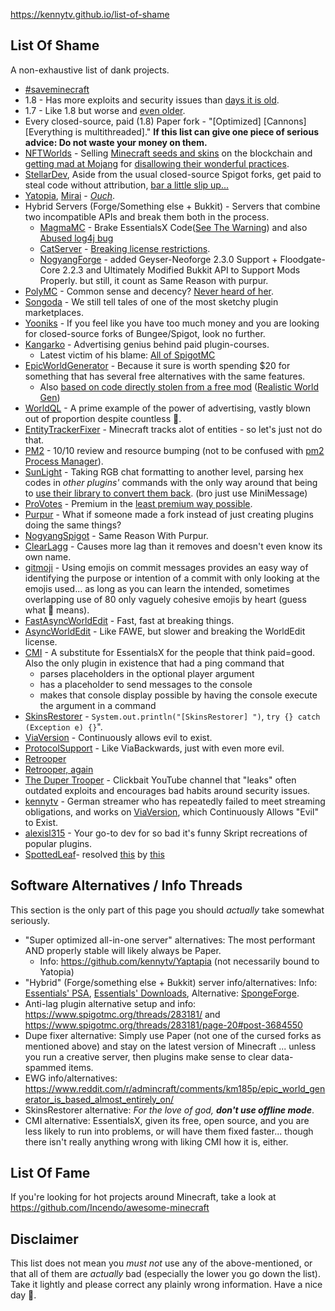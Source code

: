 https://kennytv.github.io/list-of-shame

## List Of Shame

A non-exhaustive list of dank projects.

* [#saveminecraft](https://youtu.be/wXQoH4IQGMM)
* 1.8 - Has more exploits and security issues than [days it is old](https://howoldisminecraft188.today/).
* 1.7 - Like 1.8 but worse and [even older](https://howoldisminecraft1710.today/).
* Every closed-source, paid (1.8) Paper fork - "\[Optimized\] \[Cannons\] \[Everything is
  multithreaded\]." **If this list can give one piece of serious advice: Do not waste your money on them.**
* [NFTWorlds](https://www.nftworlds.com) - Selling [Minecraft seeds and skins](https://opensea.io/collection/nft-worlds)
  on the blockchain
  and [getting mad at Mojang](https://routing.nftworlds.com/ipfs/QmXRLKdmEReiTWoESHFfUUrJoWkUX2obye3urL6x8zt5Bx) for
  [disallowing their wonderful practices](https://www.minecraft.net/en-us/article/minecraft-and-nfts).
* [StellarDev](https://stellardev.org/), Aside from the usual closed-source Spigot
  forks, get paid to steal code without
  attribution, [bar a little slip up...](https://github.com/NFT-Worlds/Server/blob/4f7bc3329aadac0667b8bb8d6d384558566af6ff/patches/server/0046-Async-Entities.patch#L238)<!-- Even more ironic if you look at who this was made for -->
* [Yatopia](https://github.com/YatopiaMC/Yatopia), [Mirai](https://github.com/etil2jz/Mirai) - *[Ouch](https://github.com/kennytv/Yaptapia)*.
* Hybrid Servers (Forge/Something else + Bukkit) - Servers that combine
  two incompatible APIs and break them both in the process.
    * [MagmaMC](https://github.com/MagmaFoundation/Magma) - Brake EssentialsX Code([See The Warning](https://essentialsx.net/downloads.html)) and also [Abused log4j bug](https://pixelmonmod.com/viewtopic.php?f=5&t=29799&p=210147)
    * [CatServer](https://github.com/Luohuayu/CatServer) - [Breaking license restrictions](https://github.com/Luohuayu/FoxServer/issues/7#issuecomment-1100009357).
     * [NogyangForge](https://github.com/GAME-CLI-SRV-DEV/NogyangForge) - added Geyser-Neoforge 2.3.0 Support + Floodgate-Core 2.2.3 and Ultimately Modified Bukkit API to Support Mods Properly. but still, it count as Same Reason with purpur. 
* [PolyMC](https://github.com/PolyMC/PolyMC) - Common sense and decency? [Never heard of her](https://github.com/PolyMC/PolyMC/commit/ccf282593dcdbe189c99b81b8bc90cb203aed3ee).
* [Songoda](https://songoda.com/marketplace) - We still tell tales of one of the most sketchy plugin marketplaces.
* [Yooniks](https://www.mc-market.org/members/126711/) - If you feel like you have too much money and you are looking
  for closed-source forks of Bungee/Spigot, look no further.
* [Kangarko](https://github.com/kangarko) - Advertising genius behind paid plugin-courses.
    - Latest victim of his blame: [All of SpigotMC](https://www.spigotmc.org/threads/478408/)
* [EpicWorldGenerator](https://www.spigotmc.org/resources/epicworldgenerator.8067/) - Because it sure is worth spending
  $20 for something that has several free alternatives with the same features.
    * Also [based on code directly stolen from a free mod](https://www.reddit.com/r/admincraft/comments/km185p/epic_world_generator_is_based_almost_entirely_on/) ([Realistic World Gen](https://www.minecraftforum.net/forums/mapping-and-modding-java-edition/minecraft-mods/1281910-teds-world-gen-mods-realistic-world-gen-alpha-1-3))
* [WorldQL](https://www.worldql.com/posts/2021-08-worldql-scalable-minecraft/) - A prime example of the power of
  advertising, vastly blown out of proportion despite countless 🚩.
* [EntityTrackerFixer](https://github.com/Esmorall/EntityTrackerFixer) - Minecraft tracks alot of entities - so let's
  just not do that.
* [PM2](https://www.spigotmc.org/members/pm2.597961/) - 10/10 review and resource bumping (not to be confused
  with [pm2 Process Manager](https://pm2.io/)).
* [SunLight](https://www.spigotmc.org/resources/sunlight.67733/) - Taking RGB chat formatting to another level, parsing hex codes in
  *other plugins'* commands with the only way around that being
  to [use their library to convert them back](https://www.spigotmc.org/threads/sunlight.374716/page-39#post-4124177). (bro just use MiniMessage)
* [ProVotes](https://www.spigotmc.org/resources/provotes.23672/) - Premium in
  the [least premium way possible](https://github.com/kennytv/list-of-shame/issues/77).
* [Purpur](https://github.com/PurpurMC/Purpur) - What if someone made a fork instead of just creating plugins doing the same things?
* [NogyangSpigot](https://github.com/GAME-CLI-SRV-DEV/NogyangSpigot) - Same Reason With Purpur.
* [ClearLagg](https://www.spigotmc.org/resources/clearlagg.68271/) - Causes more lag than it removes and doesn't even know its own name.
* [gitmoji](https://github.com/carloscuesta/gitmoji) - Using emojis on commit messages provides an easy way of
  identifying the purpose or intention of a commit with only looking at the emojis used... as long as you can learn
  the intended, sometimes overlapping use of 80 only vaguely cohesive emojis by heart (guess what 🍱 means).
* [FastAsyncWorldEdit](https://www.spigotmc.org/resources/fast-async-worldedit.13932) - Fast, fast at breaking things.
* [AsyncWorldEdit](https://www.spigotmc.org/resources/asyncworldedit-premium.9661/) - Like FAWE, but slower and breaking the WorldEdit license.
* [CMI](https://www.spigotmc.org/resources/cmi.3742/) - A substitute for EssentialsX for the people that think paid=good. Also the only plugin in existence that had a ping command that
  * parses placeholders in the optional player argument
  * has a placeholder to send messages to the console
  * makes that console display possible by having the console execute the argument in a command
* [SkinsRestorer](https://github.com/SkinsRestorer/SkinsRestorerX) - `System.out.println("[SkinsRestorer] ")`, `try {} catch (Exception e) {}`".
* [ViaVersion](https://github.com/ViaVersion/ViaVersion) - Continuously allows evil to exist.
* [ProtocolSupport](https://www.spigotmc.org/resources/protocolsupport.7201/) - Like ViaBackwards, just with even
  more evil.
* [Retrooper](https://github.com/kennytv/list-of-shame/issues/46)
* [Retrooper, again](https://github.com/kennytv/list-of-shame/pull/67)
* [The Duper Trooper](https://www.youtube.com/channel/UC_Nuc3040H1WjeO9aoY4NPg) - Clickbait YouTube channel that "leaks"
  often outdated exploits and encourages bad habits around security issues.
* [kennytv](https://www.twitch.tv/kennytvn) - German streamer who has repeatedly failed to meet streaming obligations, and works on [ViaVersion](https://github.com/ViaVersion/ViaVersion), which Continuously Allows "Evil" to Exist.
* [alexisl315](https://www.spigotmc.org/members/190298/) - Your go-to dev for so bad it's funny Skript recreations of
  popular plugins.
* [SpottedLeaf](https://github.com/spottedleaf)- resolved [this](https://github.com/kennytv/list-of-shame/issues/46) by [this](https://github.com/kennytv/list-of-shame/commit/8f636460d99dfb5d299326b015b491c04c009e7c)

## Software Alternatives / Info Threads

This section is the only part of this page you should *actually* take somewhat seriously.

* "Super optimized all-in-one server" alternatives: The most performant AND properly stable will likely always be Paper.
    * Info: <https://github.com/kennytv/Yaptapia> (not necessarily bound to Yatopia)
* "Hybrid" (Forge/something else + Bukkit) server
  info/alternatives: Info: [Essentials' PSA](https://essentialsx.net/do-not-use-mohist.html), [Essentials' Downloads](https://essentialsx.net/downloads), Alternative: [SpongeForge](https://www.Spongepowered.org).
* Anti-lag plugin alternative setup and info: <https://www.spigotmc.org/threads/283181/>
  and <https://www.spigotmc.org/threads/283181/page-20#post-3684550>
* Dupe fixer alternative: Simply use Paper (not one of the cursed forks as mentioned above) and stay on the latest version of Minecraft
 ... unless you run a creative server, then plugins make sense to clear data-spammed items.
* EWG
  info/alternatives: <https://www.reddit.com/r/admincraft/comments/km185p/epic_world_generator_is_based_almost_entirely_on/>
* SkinsRestorer alternative: *For the love of god, **don't use offline mode***.
* CMI alternative: EssentialsX, given its free, open source, and you are less likely to run into problems, or will have
  them fixed faster... though there isn't really anything wrong with liking CMI how it is, either.

## List Of Fame

If you're looking for hot projects around Minecraft, take a look at https://github.com/Incendo/awesome-minecraft

## Disclaimer

This list does not mean you *must not* use any of the above-mentioned, or that all of them are *actually* bad
(especially the lower you go down the list).
Take it lightly and please correct any plainly wrong information.
Have a nice day 🐥.
